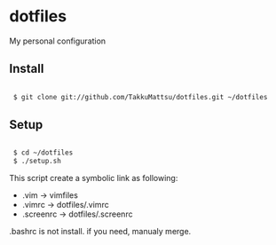 dotfiles
========

My personal configuration

Install
--------

```bash

 $ git clone git://github.com/TakkuMattsu/dotfiles.git ~/dotfiles

```


Setup
--------

```bash

 $ cd ~/dotfiles
 $ ./setup.sh

```
This script create a symbolic link as following:
* .vim      -> vimfiles
* .vimrc    -> dotfiles/.vimrc
* .screenrc -> dotfiles/.screenrc


.bashrc is not install. if you need, manualy merge.


